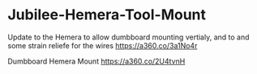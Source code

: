 # Jubilee-Hemera-Tool-Mount
Update to the Hemera to allow dumbboard mounting vertialy, and to and some strain reliefe for the wires
https://a360.co/3a1No4r

Dumbboard Hemera Mount
https://a360.co/2U4tvnH
